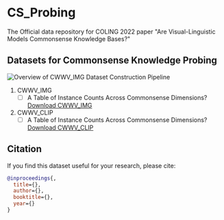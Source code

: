 # CS_Probing
The Official data repository for COLING 2022 paper "Are Visual-Linguistic Models Commonsense Knowledge Bases?"

## Datasets for Commonsense Knowledge Probing
![Overview of CWWV_IMG Dataset Construction Pipeline](data_construction-1)

1. CWWV_IMG
   - [ ] A Table of Instance Counts Across Commonsense Dimensions? <br />
   [Download CWWV_IMG](https://drive.google.com/uc?export=download&id=1UdwadtWGBw1qPbXw0AX4Qbx8tAnvmUKT)
2. CWWV_CLIP
   - [ ] A Table of Instance Counts Across Commonsense Dimensions? <br />
   [Download CWWV_CLIP](https://drive.google.com/uc?export=download&id=10PsP7jMrQnUNU_oI_Z29clSMXW_Yh1Qo)

## Citation
If you find this dataset useful for your research, please cite:
```bibtex
@inproceedings{,
  title={},
  author={},
  booktitle={},
  year={}
}
```
